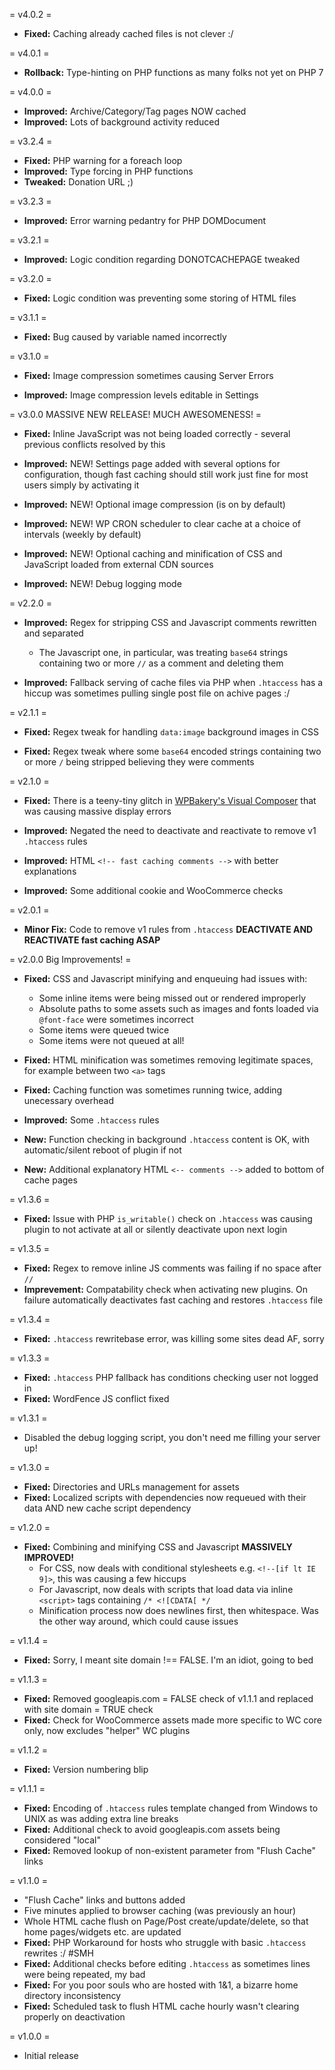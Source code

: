= v4.0.2 =

- **Fixed:** Caching already cached files is not clever :/

= v4.0.1 =

- **Rollback:** Type-hinting on PHP functions as many folks not yet on PHP 7

= v4.0.0 =

- **Improved:** Archive/Category/Tag pages NOW cached
- **Improved:** Lots of background activity reduced

= v3.2.4 =

- **Fixed:** PHP warning for a foreach loop
- **Improved:** Type forcing in PHP functions
- **Tweaked:** Donation URL ;)

= v3.2.3 =

- **Improved:** Error warning pedantry for PHP DOMDocument

= v3.2.1 =

- **Improved:** Logic condition regarding DONOTCACHEPAGE tweaked

= v3.2.0 =

- **Fixed:** Logic condition was preventing some storing of HTML files

= v3.1.1 =

- **Fixed:** Bug caused by variable named incorrectly

= v3.1.0 =

- **Fixed:** Image compression sometimes causing Server Errors

- **Improved:** Image compression levels editable in Settings

= v3.0.0 MASSIVE NEW RELEASE! MUCH AWESOMENESS! =

- **Fixed:** Inline JavaScript was not being loaded correctly - several previous conflicts resolved by this

- **Improved:** NEW! Settings page added with several options for configuration, though fast caching should still work just fine for most users simply by activating it

- **Improved:** NEW! Optional image compression (is on by default)

- **Improved:** NEW! WP CRON scheduler to clear cache at a choice of intervals (weekly by default)

- **Improved:** NEW! Optional caching and minification of CSS and JavaScript loaded from external CDN sources

- **Improved:** NEW! Debug logging mode

= v2.2.0 =

- **Improved:** Regex for stripping CSS and Javascript comments rewritten and separated
	* The Javascript one, in particular, was treating `base64` strings containing two or more `//` as a comment and deleting them
	
- **Improved:** Fallback serving of cache files via PHP when `.htaccess` has a hiccup was sometimes pulling single post file on achive pages :/

= v2.1.1 =

- **Fixed:** Regex tweak for handling `data:image` background images in CSS

- **Fixed:** Regex tweak where some `base64` encoded strings containing two or more `/` being stripped believing they were comments

= v2.1.0 =

- **Fixed:** There is a teeny-tiny glitch in [WPBakery's Visual Composer](https://vc.wpbakery.com/) that was causing massive display errors

- **Improved:** Negated the need to deactivate and reactivate to remove v1 `.htaccess` rules

- **Improved:** HTML `<!-- fast caching comments -->` with better explanations

- **Improved:** Some additional cookie and WooCommerce checks

= v2.0.1 =

- **Minor Fix:** Code to remove v1 rules from `.htaccess` **DEACTIVATE AND REACTIVATE fast caching ASAP**

= v2.0.0 Big Improvements! =

- **Fixed:** CSS and Javascript minifying and enqueuing had issues with:
	* Some inline items were being missed out or rendered improperly
	* Absolute paths to some assets such as images and fonts loaded via `@font-face` were sometimes incorrect
	* Some items were queued twice
	* Some items were not queued at all!
	
- **Fixed:** HTML minification was sometimes removing legitimate spaces, for example between two `<a>` tags
	
- **Fixed:** Caching function was sometimes running twice, adding unecessary overhead
	
- **Improved:** Some `.htaccess` rules
- **New:** Function checking in background `.htaccess` content is OK, with automatic/silent reboot of plugin if not
- **New:** Additional explanatory HTML `<-- comments -->` added to bottom of cache pages

= v1.3.6 =

- **Fixed:** Issue with PHP `is_writable()` check on `.htaccess` was causing plugin to not activate at all or silently deactivate upon next login

= v1.3.5 =

- **Fixed:** Regex to remove inline JS comments was failing if no space after `//`
- **Imprevement:** Compatability check when activating new plugins. On failure automatically deactivates fast caching and restores `.htaccess` file

= v1.3.4 =

 - **Fixed:** `.htaccess` rewritebase error, was killing some sites dead AF, sorry

= v1.3.3 =

 - **Fixed:** `.htaccess` PHP fallback has conditions checking user not logged in
 - **Fixed:** WordFence JS conflict fixed

= v1.3.1 =

 - Disabled the debug logging script, you don't need me filling your server up!

= v1.3.0 =

 - **Fixed:** Directories and URLs management for assets
 - **Fixed:** Localized scripts with dependencies now requeued with their data AND new cache script dependency

= v1.2.0 =

- **Fixed:** Combining and minifying CSS and Javascript **MASSIVELY IMPROVED!**
	* For CSS, now deals with conditional stylesheets e.g. `<!--[if lt IE 9]>`, this was causing a few hiccups
	* For Javascript, now deals with scripts that load data via inline `<script>` tags containing `/* <![CDATA[ */`
	* Minification process now does newlines first, then whitespace. Was the other way around, which could cause issues

= v1.1.4 =

- **Fixed:** Sorry, I meant site domain !== FALSE. I'm an idiot, going to bed

= v1.1.3 =

- **Fixed:** Removed googleapis.com = FALSE check of v1.1.1 and replaced with site domain = TRUE check
- **Fixed:** Check for WooCommerce assets made more specific to WC core only, now excludes "helper" WC plugins

= v1.1.2 =

- **Fixed:** Version numbering blip

= v1.1.1 =

- **Fixed:** Encoding of `.htaccess` rules template changed from Windows to UNIX as was adding extra line breaks
- **Fixed:** Additional check to avoid googleapis.com assets being considered "local"
- **Fixed:** Removed lookup of non-existent parameter from "Flush Cache" links

= v1.1.0 =

- "Flush Cache" links and buttons added
- Five minutes applied to browser caching (was previously an hour)
- Whole HTML cache flush on Page/Post create/update/delete, so that home pages/widgets etc. are updated
- **Fixed:** PHP Workaround for hosts who struggle with basic `.htaccess` rewrites :/ #SMH
- **Fixed:** Additional checks before editing `.htaccess` as sometimes lines were being repeated, my bad
- **Fixed:** For you poor souls who are hosted with 1&1, a bizarre home directory inconsistency
- **Fixed:** Scheduled task to flush HTML cache hourly wasn't clearing properly on deactivation

= v1.0.0 =

- Initial release
